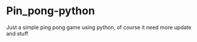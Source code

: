 # Pin_pong-python
Just a simple ping pong game using python, of course it need more update and stuff
